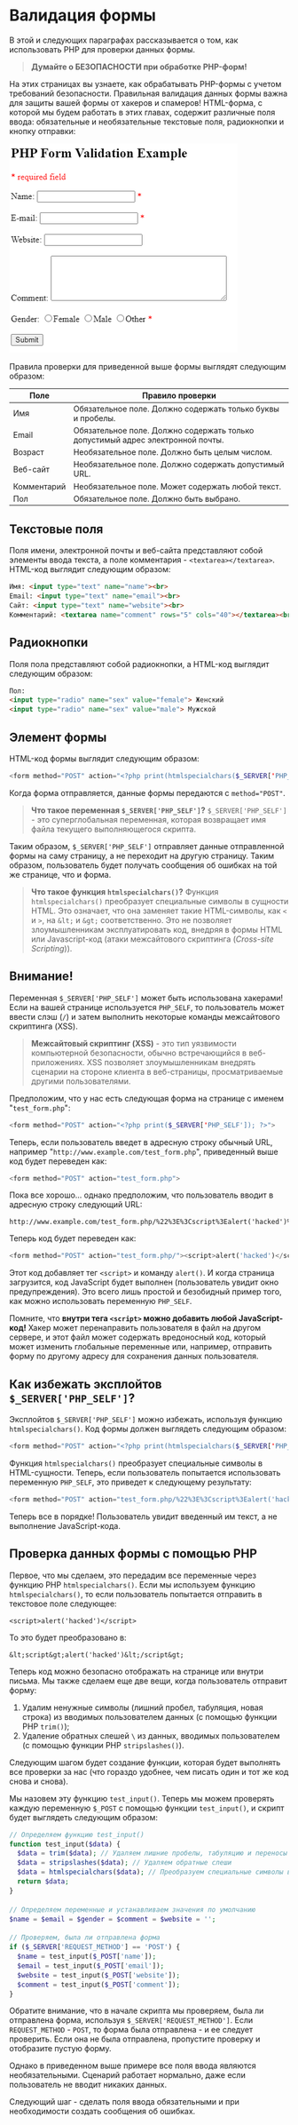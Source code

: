 # Валидация формы

В этой и следующих параграфах рассказывается о том, как использовать PHP для проверки данных формы.

> **Думайте о БЕЗОПАСНОСТИ при обработке PHP-форм!**

На этих страницах вы узнаете, как обрабатывать PHP-формы с учетом требований безопасности. Правильная валидация данных формы важна для защиты вашей формы от хакеров и спамеров! HTML-форма, с которой мы будем работать в этих главах, содержит различные поля ввода: обязательные и необязательные текстовые поля, радиокнопки и кнопку отправки:

![HTML-форма](./../../assets/imgs/02.png)

Правила проверки для приведенной выше формы выглядят следующим образом:

| Поле | Правило проверки |
| --- | --- |
| Имя | Обязательное поле. Должно содержать только буквы и пробелы. |
| Email | Обязательное поле. Должно содержать только допустимый адрес электронной почты. |
| Возраст | Необязательное поле. Должно быть целым числом. |
| Веб-сайт | Необязательное поле. Должно содержать допустимый URL. |
| Комментарий | Необязательное поле. Может содержать любой текст. |
| Пол | Обязательное поле. Должно быть выбрано. |

## Текстовые поля

Поля имени, электронной почты и веб-сайта представляют собой элементы ввода текста, а поле комментария - `<textarea></textarea>`. HTML-код выглядит следующим образом:

```html
Имя: <input type="text" name="name"><br>
Email: <input type="text" name="email"><br>
Сайт: <input type="text" name="website"><br>
Комментарий: <textarea name="comment" rows="5" cols="40"></textarea><br>
```

## Радиокнопки

Поля пола представляют собой радиокнопки, а HTML-код выглядит следующим образом:

```html
Пол:
<input type="radio" name="sex" value="female"> Женский
<input type="radio" name="sex" value="male"> Мужской
```

## Элемент формы

HTML-код формы выглядит следующим образом:

```php
<form method="POST" action="<?php print(htmlspecialchars($_SERVER['PHP_SELF'])); ?>">
```

Когда форма отправляется, данные формы передаются с `method="POST"`.

> **Что такое переменная `$_SERVER['PHP_SELF']`?**
> `$_SERVER['PHP_SELF']` - это суперглобальная переменная, которая возвращает имя файла текущего выполняющегося скрипта.

Таким образом, `$_SERVER['PHP_SELF']` отправляет данные отправленной формы на саму страницу, а не переходит на другую страницу. Таким образом, пользователь будет получать сообщения об ошибках на той же странице, что и форма.

> **Что такое функция `htmlspecialchars()`?**
> Функция `htmlspecialchars()` преобразует специальные символы в сущности HTML. Это означает, что она заменяет такие HTML-символы, как `<` и `>`, на `&lt;` и `&gt;` соответственно. Это не позволяет злоумышленникам эксплуатировать код, внедряя в формы HTML или Javascript-код (атаки межсайтового скриптинга (*Cross-site Scripting*)).

## Внимание!

Переменная `$_SERVER['PHP_SELF']` может быть использована хакерами! Если на вашей странице используется `PHP_SELF`, то пользователь может ввести слэш (`/`) и затем выполнить некоторые команды межсайтового скриптинга (XSS).

> **Межсайтовый скриптинг (XSS)** - это тип уязвимости компьютерной безопасности, обычно встречающийся в веб-приложениях. XSS позволяет злоумышленникам внедрять сценарии на стороне клиента в веб-страницы, просматриваемые другими пользователями.

Предположим, что у нас есть следующая форма на странице с именем "`test_form.php`":

```php
<form method="POST" action="<?php print($_SERVER['PHP_SELF']); ?>">
```

Теперь, если пользователь введет в адресную строку обычный URL, например "`http://www.example.com/test_form.php`", приведенный выше код будет переведен как:

```php
<form method="POST" action="test_form.php">
```

Пока все хорошо... однако предположим, что пользователь вводит в адресную строку следующий URL:

```
http://www.example.com/test_form.php/%22%3E%3Cscript%3Ealert('hacked')%3C/script%3E
```

Теперь код будет переведен как:

```php
<form method="POST" action="test_form.php/"><script>alert('hacked')</script>
```

Этот код добавляет тег `<script>` и команду `alert()`. И когда страница загрузится, код JavaScript будет выполнен (пользователь увидит окно предупреждения). Это всего лишь простой и безобидный пример того, как можно использовать переменную `PHP_SELF`.

Помните, что **внутри тега `<script>` можно добавить любой JavaScript-код!** Хакер может перенаправить пользователя в файл на другом сервере, и этот файл может содержать вредоносный код, который может изменить глобальные переменные или, например, отправить форму по другому адресу для сохранения данных пользователя.

## Как избежать эксплойтов `$_SERVER['PHP_SELF']`?

Эксплойтов `$_SERVER['PHP_SELF']` можно избежать, используя функцию `htmlspecialchars()`. Код формы должен выглядеть следующим образом:

```php
<form method="POST" action="<?php print(htmlspecialchars($_SERVER['PHP_SELF'])); ?>">
```

Функция `htmlspecialchars()` преобразует специальные символы в HTML-сущности. Теперь, если пользователь попытается использовать переменную `PHP_SELF`, это приведет к следующему результату:

```php
<form method="POST" action="test_form.php/%22%3E%3Cscript%3Ealert('hacked')%3C/script%3E">
```

Теперь все в порядке! Пользователь увидит введенный им текст, а не выполнение JavaScript-кода.

## Проверка данных формы с помощью PHP

Первое, что мы сделаем, это передадим все переменные через функцию PHP `htmlspecialchars()`. Если мы используем функцию `htmlspecialchars()`, то если пользователь попытается отправить в текстовое поле следующее:

```
<script>alert('hacked')</script>
```

То это будет преобразовано в:

```
&lt;script&gt;alert('hacked')&lt;/script&gt;
```

Теперь код можно безопасно отображать на странице или внутри письма. Мы также сделаем еще две вещи, когда пользователь отправит форму:

1. Удалим ненужные символы (лишний пробел, табуляция, новая строка) из вводимых пользователем данных (с помощью функции PHP `trim()`);
2. Удаление обратных слешей `\` из данных, вводимых пользователем (с помощью функции PHP `stripslashes()`).

Следующим шагом будет создание функции, которая будет выполнять все проверки за нас (что гораздо удобнее, чем писать один и тот же код снова и снова).

Мы назовем эту функцию `test_input()`. Теперь мы можем проверять каждую переменную `$_POST` с помощью функции `test_input()`, и скрипт будет выглядеть следующим образом:

```php
// Определяем функцию test_input()
function test_input($data) {
  $data = trim($data); // Удаляем лишние пробелы, табуляцию и переносы строк
  $data = stripslashes($data); // Удаляем обратные слеши
  $data = htmlspecialchars($data); // Преобразуем специальные символы в HTML-сущности
  return $data;
}

// Определяем переменные и устанавливаем значения по умолчанию
$name = $email = $gender = $comment = $website = '';

// Проверяем, была ли отправлена форма
if ($_SERVER['REQUEST_METHOD'] == 'POST') {
  $name = test_input($_POST['name']);
  $email = test_input($_POST['email']);
  $website = test_input($_POST['website']);
  $comment = test_input($_POST['comment']);
}
```

Обратите внимание, что в начале скрипта мы проверяем, была ли отправлена форма, используя `$_SERVER['REQUEST_METHOD']`. Если `REQUEST_METHOD` - `POST`, то форма была отправлена - и ее следует проверить. Если она не была отправлена, пропустите проверку и отобразите пустую форму.

Однако в приведенном выше примере все поля ввода являются необязательными. Сценарий работает нормально, даже если пользователь не вводит никаких данных.

Следующий шаг - сделать поля ввода обязательными и при необходимости создать сообщения об ошибках.

